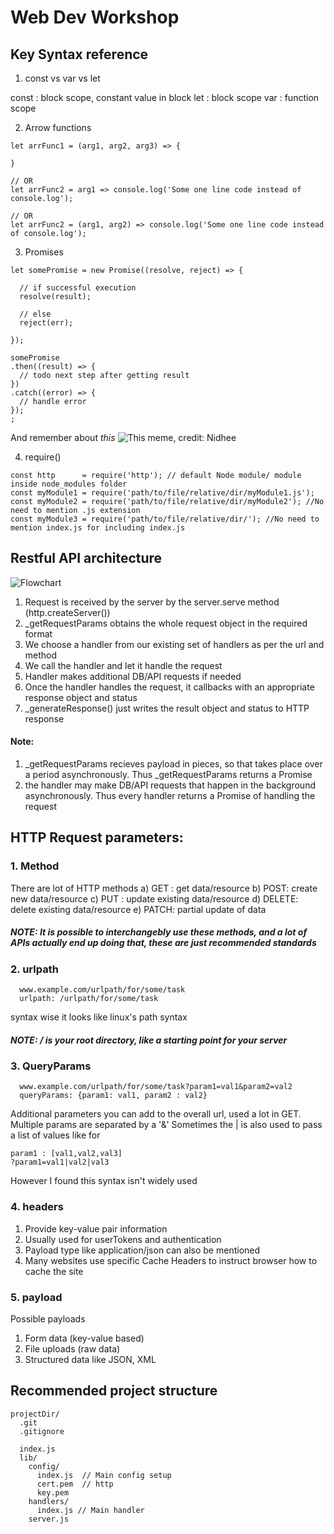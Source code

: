 # Web Dev Workshop

## Key Syntax reference
1. const vs var vs let

const : block scope, constant value in block
let   : block scope
var   : function scope


2. Arrow functions
```
let arrFunc1 = (arg1, arg2, arg3) => {

}

// OR
let arrFunc2 = arg1 => console.log('Some one line code instead of console.log');

// OR
let arrFunc2 = (arg1, arg2) => console.log('Some one line code instead of console.log');

```
3. Promises

```(javascript)
let somePromise = new Promise((resolve, reject) => {

  // if successful execution
  resolve(result);

  // else
  reject(err);

});

somePromise
.then((result) => {
  // todo next step after getting result
})
.catch((error) => {
  // handle error
});
;

```
And remember about _this_
![This meme, credit: Nidhee](some/link/here "The misery of this")

4. require()
```
const http      = require('http'); // default Node module/ module inside node_modules folder
const myModule1 = require('path/to/file/relative/dir/myModule1.js'); 
const myModule2 = require('path/to/file/relative/dir/myModule2'); //No need to mention .js extension
const myModule3 = require('path/to/file/relative/dir/'); //No need to mention index.js for including index.js

```

## Restful API architecture
![Flowchart](some/link/here "Overall data flow")
1. Request is received by the server by the server.serve method (http.createServer())
2. _getRequestParams obtains the whole request object in the required format
3. We choose a handler from our existing set of handlers as per the url and method
4. We call the handler and let it handle the request
5. Handler makes additional DB/API requests if needed
6. Once the handler handles the request, it callbacks with an appropriate response object and status
7. _generateResponse() just writes the result object and status to HTTP response

#### Note:
1. _getRequestParams recieves payload in pieces, so that takes place over a period asynchronously. Thus _getRequestParams returns a Promise
2. the handler may make DB/API requests that happen in the background asynchronously. Thus every handler returns a Promise of handling the request

## HTTP Request parameters:
### 1. Method
  There are lot of HTTP methods
  a) GET : get data/resource
  b) POST: create new data/resource
  c) PUT : update existing data/resource
  d) DELETE: delete existing data/resource
  e) PATCH: partial update of data

##### NOTE: It is possible to interchangebly use these methods, and a lot of APIs actually end up doing that, these are just recommended standards

### 2. urlpath
```
  www.example.com/urlpath/for/some/task
  urlpath: /urlpath/for/some/task
```
  syntax wise it looks like linux's path syntax

##### NOTE: / is your root directory, like a starting point for your server
  
### 3. QueryParams
```
  www.example.com/urlpath/for/some/task?param1=val1&param2=val2
  queryParams: {param1: val1, param2 : val2}
```
  Additional parameters you can add to the overall url, used a lot in GET.
  Multiple params are separated by a '&'
  Sometimes the | is also used to pass a list of values like 
  for
  ```
  param1 : [val1,val2,val3]
  ?param1=val1|val2|val3
  ```
  However I found this syntax isn't widely used

### 4. headers
1. Provide key-value pair information
2. Usually used for userTokens and authentication
3. Payload type like application/json can also be mentioned
4. Many websites use specific Cache Headers to instruct browser how to cache the site

### 5. payload
Possible payloads
1. Form data (key-value based)
2. File uploads (raw data)
3. Structured data like JSON, XML

## Recommended project structure

```
projectDir/
  .git
  .gitignore

  index.js
  lib/
    config/
      index.js  // Main config setup
      cert.pem  // http
      key.pem
    handlers/
      index.js // Main handler
    server.js
```
